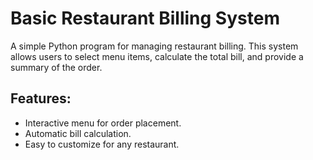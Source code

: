 # Basic Restaurant Billing System
A simple Python program for managing restaurant billing. This system allows users to select menu items, calculate the total bill, and provide a summary of the order.
## Features:
- Interactive menu for order placement.
- Automatic bill calculation.
- Easy to customize for any restaurant.
